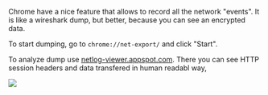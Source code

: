 Chrome have a nice feature that allows to record all the network "events". It is like a wireshark dump, but better, because you can see an encrypted data.

To start dumping, go to `chrome://net-export/` and click "Start".

To analyze dump use [netlog-viewer.appspot.com](https://netlog-viewer.appspot.com/).
There you can see HTTP session headers and data transfered in human readabl way,

![](ChromeNexExport.md-images/2023-07-14-16-39-40.png)